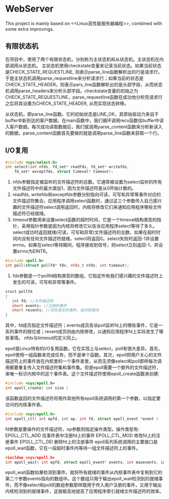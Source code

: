 # WebServer
This project is mainly based on <<Linux高性能服务器编程>>, combined with some extra improvings.

## 有限状态机
在项目中，使用了两个有限状态机，分别称为主状态机和从状态机。主状态机在内部调用从状态机。
主状态机使用checkstate变量来记录当前状态。如果当前状态是CHECK_STATE_REQUESTLINE, 则表示parse_line函数解析出的行是请求行，于是主状态机调用parse_requestline来分析请求行；如果当前的状态是CHECK_STATE_HEADER，则表示pars_line函数解析出的是头部字段，从而状态机调用parse_headers来分析头部字段。checkstate变量的初始之为CHECK_STATE_REQUESTLINE，parse_requestline函数在成功地分析完请求行之后将其设置为CHECK_STATE_HEADER, 从而实现状态转移。

从状态机，即parse_line函数。它的初始状态是LINE_OK，其原始驱动力来自于buffer中新到达的客户数据。在main函数中，我们循环调用recv函数往buffer中读入客户数据。每次成功读取数据后，我们就调用parse_content函数来分析新读入的数据。parse_content函数首先要做的就是调用parse_line函数来获取一个行。


## I/O复用
```cpp
#include <sys/select.h>
int select(int nfds, fd_set* readfds, fd_set* writefds, 
    fd_set* exceptfds, struct timeval* timeout);
```
1) nfds参数指定被监听的文件描述符的总数。它通常被设置为select监听的所有文件描述符中的最大值加1，因为文件描述符是从0开始计数的。
2) readfds, writefds和exceptfds参数分别指向可读，可写和异常等事件对应的文件描述符集合。应用程序调用select函数时，通过这三个参数传入自己感兴趣的文件描述符select调用返回时，内核将修改它们来通知应用程序哪些文件描述符已经就绪。
3) timeout参数用来设置select函数的超时时间，它是一个timeval结构类型的指针，采用指针参数是因为内核将修改它以告诉应用程序select等待了多久。
select成功时返回就绪(可读，可写和异常)文件描述符的总数，如果在超时时间内没有任何文件描述符就绪，select将返回0。select失败时返回-1并设置errno。如果在select等待期间，程序接收到信号，则select立刻返回-1，并设置errno为EINTR。

 ```cpp
 #include <poll.h>
 int poll(struct pollfd* fds, nfds_t nfds, int timeout);
 ```
 1) fds参数是一个pollfd结构类型的数组，它指定所有我们感兴趣的文件描述符上发生的可读，可写和异常等事件。
 ```cpp
 sruct pollfd
 {
    int fd; //文件描述符
    short events; //注册的事件
    short revents; //实际发生的事件，由内核填充
 }
 ```
 其中，fd成员指定文件描述符；events成员告诉poll监听fd上的哪些事件，它是一系列事件的按位或；revent成员则由内核修改，以通知应用程序fd上实际发生了哪些事情。 
 nfds与timeout的定义同上。

 epoll是Linux特有的I/O复用函数。它在实现上与select，poll有很大差异。首先，epoll使用一组函数来完成任务，而不是单个函数。其次，epoll把用户关心的文件描述符上的事件放在内核里的一个事件表里，从而无须像select和poll那样每次调用都要重复传入文件描述符集和事件集。但是epoll需要一个额外的文件描述符，来唯一标识内核中的这个事件表。这个文件描述符使用epoll_create函数来创建:
 ```cpp
 #include <sys/epoll.h>
 int epoll_create( int size )
 ```
 该函数返回的文件描述符将用作其他所有epoll系统调用的第一个参数，以指定要访问的内核事件表。
 ```cpp
 #include <sys/epoll.h>
 int epoll_ctl( int epfd, int op, int fd, struct epoll_event *event )
 ```
 fd参数是要操作的文件描述符，op参数则指定操作类型。操作类型有:
 EPOLL_CTL_ADD 往事件表中注册fd上的事件
 EPOLL_CTL_MOD 修改fd上的注册事件
 EPOLL_CTL_DEl 删除fd上的注册事件
 epoll系列系统调用的主要接口是epoll_wait函数，它在一段超时事件内等待一组文件描述符上的事件。
 ```cpp
 #incldue <sys/epoll.h>
 int epoll_wait( int epfd, struct epoll_event* events, int maxevents, int timeout );
 ```
 epoll_wait函数如果检测到事件，就将所有就绪的事件从内核事件表中复制到它的第二个参数events指向的数组中。这个数组只用于输出epoll_wait检测到的就绪事件，而不像select和poll的数组参数那样既用于传入用户注册的事件，又用于输出内核检测到的就绪事件，这就极高地提高了应用程序索引就绪文件描述符的效率。